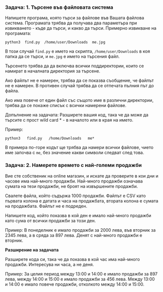 ### Задача: 1. Търсене във файловата система

Напишете програма, която търси за файлове във Вашата файлова система. Програмата трябва да получава два параметъра при извикването - къде да търси, и какво да търси. Примерно извикване на програмата:
```
python3  find.py  /home/user/Downloads  me.jpg
```
В този случай ```find.py``` е името на скрипта, ```/home/user/Downloads``` в коя папка да се търси, и ```me.jpg``` е името на търсения файл.

Търсенето трябва да да включва всички поддиректории, които се намират в началната директория за търсене.

Ако файлът не е намерен, трябва да се показва съобщение, че файлът не е намерен. В противен случай трябва да се отпечата пълния път до файла.

Ако има повече от един файл със същото име в различни директории, трябва да се покаже списък с всички намерени файлове.

Допълнение на задачата: Разширете вашия код, така че да може да търсите с прост wild card * - в началото или в края на името.

Пример:
```
python3   find.py   /home/Downloads   me*
```
В примера по-горе кодът ще трябва да намери всички файлове, чието име започва с ```me```, без значение какви символи следват след това.

### Задача: 2. Намерете времето с най-големи продажби

Вие сте собственик на online магазин, и искате да проверите в кои дни и часове има най-много продажби. Най-много продажби означава сумата на тези продажби, не броят на извършените продажби.

Свалете файла, който съдържа 1000 продажби. Файлът е CSV като първата колона е датата и часа на продажбата, втората колона е сумата на продажбата. Файлът не е подреден.

Напишете код, който показва в кой ден е имало най-много продажби като сума от всички продажби за този ден.

Пример: В понеделник е имало продажби за 2000 лева, във вторник за 2345 лева, а в сряда за 897 лева. Денят с най-много продажби е вторник.

**Разширение на задачата**

Разширете кода си, така че да показва в кой час има най-много продажби. Интересува ни часа, а не деня.

Пример: За целия период между 13:00 и 14:00 е имало продажби за 897 лева, между 14:00 и 15:00 е имало продажби за 456 лева. Между 13:00 и 14:00 е имало повече продажби, отколкото между 14:00 и 15:00.